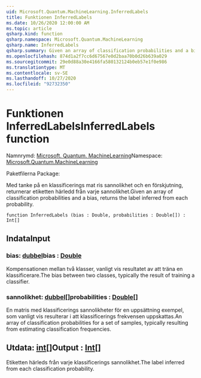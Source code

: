 ```yaml
---
uid: Microsoft.Quantum.MachineLearning.InferredLabels
title: Funktionen InferredLabels
ms.date: 10/26/2020 12:00:00 AM
ms.topic: article
qsharp.kind: function
qsharp.namespace: Microsoft.Quantum.MachineLearning
qsharp.name: InferredLabels
qsharp.summary: Given an array of classification probabilities and a bias, returns the label inferred from each probability.
ms.openlocfilehash: 874d1a2f7cc6d67567e0d2baa70b0d26b639a029
ms.sourcegitcommit: 29e0d88a30e4166fa580132124b0eb57e1f0e986
ms.translationtype: MT
ms.contentlocale: sv-SE
ms.lasthandoff: 10/27/2020
ms.locfileid: "92732350"
---
```

# <a name="inferredlabels-function"></a><span data-ttu-id="d8db8-102">Funktionen InferredLabels</span><span class="sxs-lookup"><span data-stu-id="d8db8-102">InferredLabels function</span></span>

<span data-ttu-id="d8db8-103">Namnrymd: [Microsoft. Quantum. MachineLearning](xref:Microsoft.Quantum.MachineLearning)</span><span class="sxs-lookup"><span data-stu-id="d8db8-103">Namespace: [Microsoft.Quantum.MachineLearning](xref:Microsoft.Quantum.MachineLearning)</span></span>

<span data-ttu-id="d8db8-104">Paketfilerna [](https://nuget.org/packages/)</span><span class="sxs-lookup"><span data-stu-id="d8db8-104">Package: [](https://nuget.org/packages/)</span></span>


<span data-ttu-id="d8db8-105">Med tanke på en klassificerings mat ris sannolikhet och en förskjutning, returnerar etiketten härledd från varje sannolikhet.</span><span class="sxs-lookup"><span data-stu-id="d8db8-105">Given an array of classification probabilities and a bias, returns the label inferred from each probability.</span></span>

```qsharp
function InferredLabels (bias : Double, probabilities : Double[]) : Int[]
```


## <a name="input"></a><span data-ttu-id="d8db8-106">Indata</span><span class="sxs-lookup"><span data-stu-id="d8db8-106">Input</span></span>

### <a name="bias--double"></a><span data-ttu-id="d8db8-107">bias: [dubbel](xref:microsoft.quantum.lang-ref.double)</span><span class="sxs-lookup"><span data-stu-id="d8db8-107">bias : [Double](xref:microsoft.quantum.lang-ref.double)</span></span>

<span data-ttu-id="d8db8-108">Kompensationen mellan två klasser, vanligt vis resultatet av att träna en klassificerare.</span><span class="sxs-lookup"><span data-stu-id="d8db8-108">The bias between two classes, typically the result of training a classifier.</span></span>


### <a name="probabilities--double"></a><span data-ttu-id="d8db8-109">sannolikhet: [dubbel](xref:microsoft.quantum.lang-ref.double)[]</span><span class="sxs-lookup"><span data-stu-id="d8db8-109">probabilities : [Double](xref:microsoft.quantum.lang-ref.double)[]</span></span>

<span data-ttu-id="d8db8-110">En matris med klassificerings sannolikheter för en uppsättning exempel, som vanligt vis resulterar i att klassificerings frekvensen uppskattas.</span><span class="sxs-lookup"><span data-stu-id="d8db8-110">An array of classification probabilities for a set of samples, typically resulting from estimating classification frequencies.</span></span>



## <a name="output--int"></a><span data-ttu-id="d8db8-111">Utdata: [int](xref:microsoft.quantum.lang-ref.int)[]</span><span class="sxs-lookup"><span data-stu-id="d8db8-111">Output : [Int](xref:microsoft.quantum.lang-ref.int)[]</span></span>

<span data-ttu-id="d8db8-112">Etiketten härleds från varje klassificerings sannolikhet.</span><span class="sxs-lookup"><span data-stu-id="d8db8-112">The label inferred from each classification probability.</span></span>